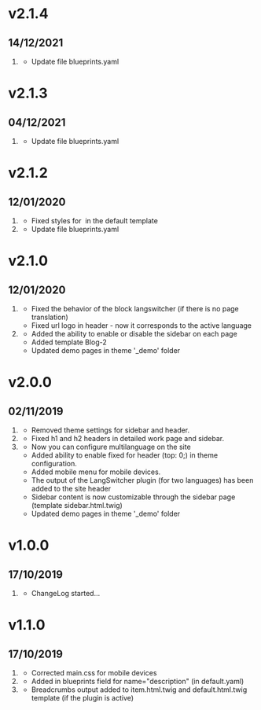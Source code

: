 # v2.1.4
## 14/12/2021

1. [](#correction)
    * Update file blueprints.yaml

# v2.1.3
## 04/12/2021

1. [](#correction)
    * Update file blueprints.yaml

# v2.1.2
## 12/01/2020

1. [](#bugfix)
    * Fixed styles for <img> in the default template
1. [](#correction)
    * Update file blueprints.yaml

# v2.1.0
## 12/01/2020

1. [](#bugfix)
    * Fixed the behavior of the block langswitcher (if there is no page translation)
    * Fixed url logo in header - now it corresponds to the active language
1. [](#new)
    * Added the ability to enable or disable the sidebar on each page
    * Added template Blog-2
    * Updated demo pages in theme '_demo' folder

# v2.0.0
## 02/11/2019

1. [](#correction)
    * Removed theme settings for sidebar and header.
1. [](#bugfix)
    * Fixed h1 and h2 headers in detailed work page and sidebar.
1. [](#new)
    * Now you can configure multilanguage on the site
    * Added ability to enable fixed for header (top: 0;) in theme configuration.
    * Added mobile menu for mobile devices.
    * The output of the LangSwitcher plugin (for two languages) has been added to the site header
    * Sidebar content is now customizable through the sidebar page (template sidebar.html.twig)
    * Updated demo pages in theme '_demo' folder

# v1.0.0
## 17/10/2019

1. [](#new)
    * ChangeLog started...
  
# v1.1.0
## 17/10/2019

1. [](#correction)
    * Corrected main.css for mobile devices
1. [](#new)
    * Added in blueprints field for name="description" (in default.yaml)
1. [](#new)
    * Breadcrumbs output added to item.html.twig and default.html.twig template (if the plugin is active)
